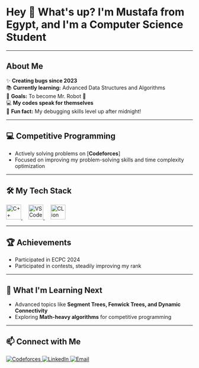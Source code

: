 <h1 align="left">
  Hey 👋 What's up?  
  I'm Mustafa from Egypt, and I'm a Computer Science Student
</h1>

---

<h2 align="left">About Me</h2>

✨ **Creating bugs since 2023**  
📚 **Currently learning:** Advanced Data Structures and Algorithms  
🎯 **Goals:** To become Mr. Robot 🤖  
💻 **My codes speak for themselves**  
🎲 **Fun fact:** My debugging skills level up after midnight!  

---

<h2 align="left">💻 Competitive Programming</h2>

- Actively solving problems on [**Codeforces**]  
- Focused on improving my problem-solving skills and time complexity optimization  

---

<h2 align="left">🛠️ My Tech Stack</h2>
<div align="left">
  <a href="https://en.cppreference.com/" target="_blank">
    <img src="https://cdn.jsdelivr.net/gh/devicons/devicon/icons/cplusplus/cplusplus-original.svg" height="40" alt="C++ logo" />
  </a>
  <img width="12" />
  <a href="https://code.visualstudio.com/" target="_blank">
    <img src="https://cdn.jsdelivr.net/gh/devicons/devicon/icons/vscode/vscode-original.svg" height="40" alt="VS Code logo" />
  </a>
  <img width="12" />
  <a href="https://www.jetbrains.com/clion/" target="_blank">
    <img src="https://cdn.jsdelivr.net/gh/devicons/devicon/icons/clion/clion-original.svg" height="40" alt="CLion logo" />
  </a>
</div>

---

<h2 align="left">🏆 Achievements</h2>

- Participated in ECPC 2024   
- Participated in contests, steadily improving my rank  

---

<h2 align="left">🚀 What I'm Learning Next</h2>

- Advanced topics like **Segment Trees, Fenwick Trees, and Dynamic Connectivity**  
- Exploring **Math-heavy algorithms** for competitive programming  

---

<h2 align="left">📫 Connect with Me</h2>
<div align="left">
  <a href="https://codeforces.com/profile/Mustafa_Eslam" target="_blank">
    <img src="https://img.shields.io/badge/Codeforces-%2312100E.svg?style=for-the-badge&logo=codeforces&logoColor=white" alt="Codeforces" />
  </a>
  <a href="https://linkedin.com/in/mustafaeslam" target="_blank">
    <img src="https://img.shields.io/badge/LinkedIn-%230077B5.svg?style=for-the-badge&logo=linkedin&logoColor=white" alt="LinkedIn" />
  </a>
  <a href="mailto:mostafaabdelmoze77@gmail.com" target="_blank">
    <img src="https://img.shields.io/badge/Email-%23D14836.svg?style=for-the-badge&logo=gmail&logoColor=white" alt="Email" />
  </a>
</div>
